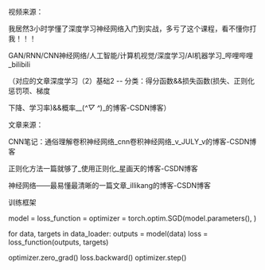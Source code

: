 

视频来源：

我居然3小时学懂了深度学习神经网络入门到实战，多亏了这个课程，看不懂你打我！！！

GAN/RNN/CNN神经网络/人工智能/计算机视觉/深度学习/AI机器学习_哔哩哔哩_bilibili

（对应的文章深度学习（2）基础2 -- 分类：得分函数&&损失函数(损失、正则化惩罚项、梯度

下降、学习率)&&概率__(*^▽ ^*)_的博客-CSDN博客）

文章来源：

CNN笔记：通俗理解卷积神经网络_cnn卷积神经网络_v_JULY_v的博客-CSDN博客

正则化方法一篇就够了_使用正则化_星画天的博客-CSDN博客

神经网络——最易懂最清晰的一篇文章_illikang的博客-CSDN博客

训练框架

model =
loss_function =
optimizer = torch.optim.SGD(model.parameters(), )

for data, targets in data_loader:
outputs = model(data)
loss = loss_function(outputs, targets)

optimizer.zero_grad()
loss.backward()
optimizer.step()

